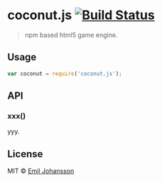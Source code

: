 # coconut.js [![Build Status](https://travis-ci.org/emiljohansson/coconut.js.svg?branch=master)](https://travis-ci.org/emiljohansson/coconut.js)

> npm based html5 game engine.

## Usage

```js
var coconut = require('coconut.js');
```

## API

### xxx()

yyy.

## License

MIT © [Emil Johansson](http://emiljohansson.se)
